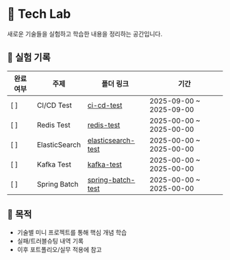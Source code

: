 # 🧪 Tech Lab
새로운 기술들을 실험하고 학습한 내용을 정리하는 공간입니다.  

## 📂 실험 기록

| 완료 여부 | 주제             | 폴더 링크                          | 기간                |
|-----------|------------------|------------------------------------|---------------------|
| [ ]       | CI/CD Test       | [ci-cd-test](./ci-cd-test)         | 2025-09-00 ~ 2025-09-00 |
| [ ]       | Redis Test       | [redis-test](./redis-test)         | 2025-00-00 ~ 2025-00-00 |
| [ ]       | ElasticSearch    | [elasticsearch-test](./elasticsearch-test) | 2025-00-00 ~ 2025-00-00 |
| [ ]       | Kafka Test       | [kafka-test](./kafka-test)         | 2025-00-00 ~ 2025-00-00 |
| [ ]       | Spring Batch     | [spring-batch-test](./spring-batch-test) | 2025-00-00 ~ 2025-00-00 |


## 🚀 목적
- 기술별 미니 프로젝트를 통해 핵심 개념 학습
- 실패/트러블슈팅 내역 기록
- 이후 포트폴리오/실무 적용에 참고

